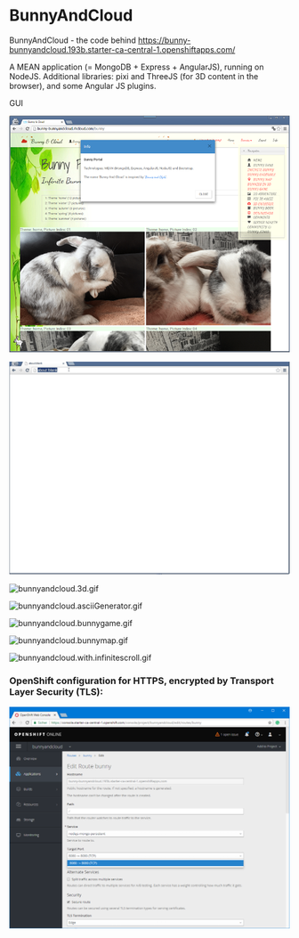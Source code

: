 # BunnyAndCloud
BunnyAndCloud - the code behind https://bunny-bunnyandcloud.193b.starter-ca-central-1.openshiftapps.com/

A MEAN application (= MongoDB + Express + AngularJS), running on NodeJS.
Additional libraries: pixi and ThreeJS (for 3D content in the browser), and some Angular JS plugins.

GUI

![BunnyAndCloud 1](https://raw.githubusercontent.com/privet56/BunnyAndCloud/master/BunnyAndCloud.png)

![bunnyandcloud.2d.adventure.gif](https://raw.githubusercontent.com/privet56/BunnyAndCloud/master/public/assets/img/bunnyandcloud.2d.adventure.gif)

![bunnyandcloud.3d.gif](https://github.com/privet56/BunnyAndCloud/blob/master/public/assets/img/bunnyandcloud.3d.gif)

![bunnyandcloud.asciiGenerator.gif](https://github.com/privet56/BunnyAndCloud/blob/master/public/assets/img/bunnyandcloud.asciiGenerator.gif)

![bunnyandcloud.bunnygame.gif](https://github.com/privet56/BunnyAndCloud/blob/master/public/assets/img/bunnyandcloud.bunnygame.gif?raw=true)

![bunnyandcloud.bunnymap.gif](https://github.com/privet56/BunnyAndCloud/blob/master/public/assets/img/bunnyandcloud.bunnymap.gif?raw=true)

![bunnyandcloud.with.infinitescroll.gif](https://github.com/privet56/BunnyAndCloud/blob/master/public/assets/img/bunnyandcloud.with.infinitescroll.gif?raw=true)

### OpenShift configuration for HTTPS, encrypted by Transport Layer Security (TLS):

![openshift.https.cfg.png](https://raw.githubusercontent.com/privet56/BunnyAndCloud/master/openshift.https.cfg.png)
